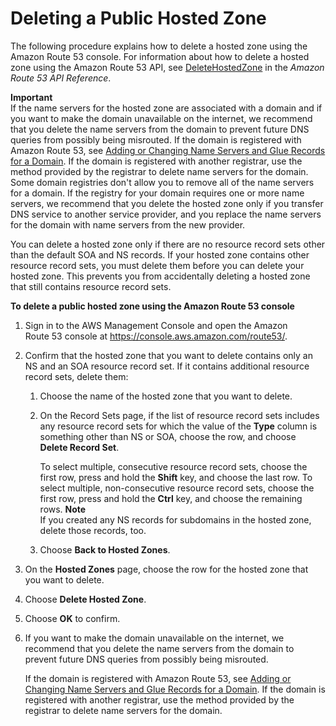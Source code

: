 # Deleting a Public Hosted Zone<a name="DeleteHostedZone"></a>

The following procedure explains how to delete a hosted zone using the Amazon Route 53 console\. For information about how to delete a hosted zone using the Amazon Route 53 API, see [DeleteHostedZone](http://docs.aws.amazon.com/Route53/latest/APIReference/API_DeleteHostedZone.html) in the *Amazon Route 53 API Reference*\. 

**Important**  
If the name servers for the hosted zone are associated with a domain and if you want to make the domain unavailable on the internet, we recommend that you delete the name servers from the domain to prevent future DNS queries from possibly being misrouted\. If the domain is registered with Amazon Route 53, see [Adding or Changing Name Servers and Glue Records for a Domain](domain-name-servers-glue-records.md)\. If the domain is registered with another registrar, use the method provided by the registrar to delete name servers for the domain\.  
Some domain registries don't allow you to remove all of the name servers for a domain\. If the registry for your domain requires one or more name servers, we recommend that you delete the hosted zone only if you transfer DNS service to another service provider, and you replace the name servers for the domain with name servers from the new provider\. 

You can delete a hosted zone only if there are no resource record sets other than the default SOA and NS records\. If your hosted zone contains other resource record sets, you must delete them before you can delete your hosted zone\. This prevents you from accidentally deleting a hosted zone that still contains resource record sets\.

**To delete a public hosted zone using the Amazon Route 53 console**

1. Sign in to the AWS Management Console and open the Amazon Route 53 console at [https://console\.aws\.amazon\.com/route53/](https://console.aws.amazon.com/route53/)\.

1. Confirm that the hosted zone that you want to delete contains only an NS and an SOA resource record set\. If it contains additional resource record sets, delete them:

   1. Choose the name of the hosted zone that you want to delete\.

   1. On the Record Sets page, if the list of resource record sets includes any resource record sets for which the value of the **Type** column is something other than NS or SOA, choose the row, and choose **Delete Record Set**\.

      To select multiple, consecutive resource record sets, choose the first row, press and hold the **Shift** key, and choose the last row\. To select multiple, non\-consecutive resource record sets, choose the first row, press and hold the **Ctrl** key, and choose the remaining rows\. 
**Note**  
If you created any NS records for subdomains in the hosted zone, delete those records, too\.

   1. Choose **Back to Hosted Zones**\.

1. On the **Hosted Zones** page, choose the row for the hosted zone that you want to delete\.

1. Choose **Delete Hosted Zone**\.

1. Choose **OK** to confirm\.

1. If you want to make the domain unavailable on the internet, we recommend that you delete the name servers from the domain to prevent future DNS queries from possibly being misrouted\.

   If the domain is registered with Amazon Route 53, see [Adding or Changing Name Servers and Glue Records for a Domain](domain-name-servers-glue-records.md)\. If the domain is registered with another registrar, use the method provided by the registrar to delete name servers for the domain\.